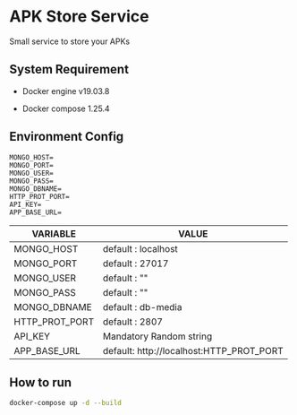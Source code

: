 # APK Store Service

Small service to store your APKs

## System Requirement

- Docker engine v19.03.8

- Docker compose 1.25.4

## Environment Config

```
MONGO_HOST=
MONGO_PORT=
MONGO_USER=
MONGO_PASS=
MONGO_DBNAME=
HTTP_PROT_PORT=
API_KEY=
APP_BASE_URL=
```

| VARIABLE       | VALUE                   |
| -------------- | ----------------------- |
| MONGO_HOST     | default : localhost     |
| MONGO_PORT     | default : 27017         |
| MONGO_USER     | default : ""            |
| MONGO_PASS     | default : ""            |
| MONGO_DBNAME   | default : db-media      |
| HTTP_PROT_PORT | default : 2807          |
| API_KEY        | Mandatory Random string |
| APP_BASE_URL   | default: http://localhost:HTTP_PROT_PORT |

## How to run

```bash
docker-compose up -d --build
```
